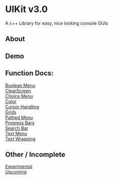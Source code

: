 # UIKit v3.0
A c++ Library for easy, nice looking console GUIs

## About

## Demo

## Function Docs:
[Boolean Menu](BoolMenu)<br>
[ClearScreen](ClearScreen)<br>
[Choice Menu](ChoiceMenu)<br>
[Color](ColorText)<br>
[Cursor Handling](Cursor)<br>
[Grids](Grid)<br>
[Pathed Menu](PathMenu)<br>
[Progress Bars](Progress)<br>
[Search Bar](Search)<br>
[Text Menu](TextMenu)<br>
[Text Wrapping](TextWrap)<br>

## Other / Incomplete
[Experimental](EXP)<br>
[Upcoming](upcoming)<br>